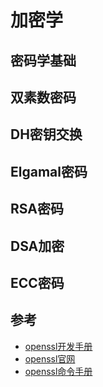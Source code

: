 # 加密学

## 密码学基础

## 双素数密码

## DH密钥交换

## Elgamal密码

## RSA密码

## DSA加密

## ECC密码

## 参考
+ [openssl开发手册](https://www.openssl.net.cn/)
+ [openssl官网](https://www.openssl.org/)
+ [openssl命令手册](https://www.openssl.org/docs/manmaster/man1/)